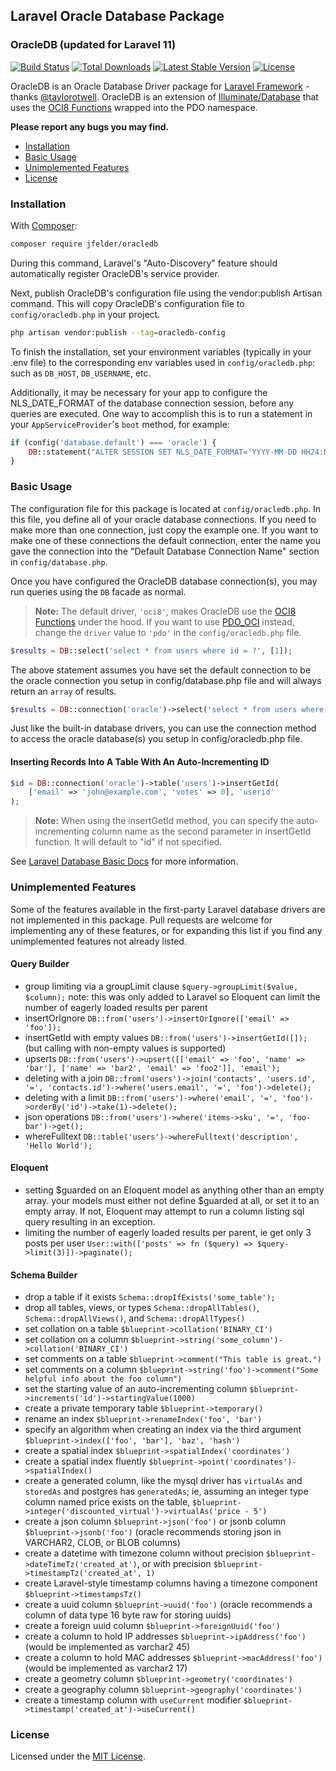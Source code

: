 ## Laravel Oracle Database Package

### OracleDB (updated for Laravel 11)

<a href="https://github.com/jfelder/Laravel-OracleDB/actions"><img src="https://github.com/jfelder/Laravel-OracleDB/workflows/tests/badge.svg" alt="Build Status"></a>
<a href="https://packagist.org/packages/jfelder/oracledb"><img src="https://img.shields.io/packagist/dt/jfelder/oracledb" alt="Total Downloads"></a>
<a href="https://packagist.org/packages/jfelder/oracledb"><img src="https://img.shields.io/packagist/v/jfelder/oracledb" alt="Latest Stable Version"></a>
<a href="https://packagist.org/packages/jfelder/oracledb"><img src="https://img.shields.io/packagist/l/jfelder/oracledb" alt="License"></a>

OracleDB is an Oracle Database Driver package for [Laravel Framework](https://laravel.com) - thanks [@taylorotwell](https://github.com/taylorotwell). OracleDB is an extension of [Illuminate/Database](https://github.com/illuminate/database) that uses the [OCI8 Functions](https://www.php.net/manual/en/ref.oci8.php) wrapped into the PDO namespace.

**Please report any bugs you may find.**

- [Installation](#installation)
- [Basic Usage](#basic-usage)
- [Unimplemented Features](#unimplemented-features)
- [License](#license)

### Installation

With [Composer](https://getcomposer.org):

```sh
composer require jfelder/oracledb
```

During this command, Laravel's "Auto-Discovery" feature should automatically register OracleDB's service
provider.

Next, publish OracleDB's configuration file using the vendor:publish Artisan command. This will copy OracleDB's
configuration file to `config/oracledb.php` in your project.

```sh
php artisan vendor:publish --tag=oracledb-config
```

To finish the installation, set your environment variables (typically in your .env file) to the corresponding
env variables used in `config/oracledb.php`: such as `DB_HOST`, `DB_USERNAME`, etc.  

Additionally, it may be necessary for your app to configure the NLS_DATE_FORMAT of the database connection session, 
before any queries are executed. One way to accomplish this is to run a statement in your `AppServiceProvider`'s `boot` 
method, for example:

```php
if (config('database.default') === 'oracle') {
	DB::statement("ALTER SESSION SET NLS_DATE_FORMAT='YYYY-MM-DD HH24:MI:SS'");
}
```

### Basic Usage
The configuration file for this package is located at `config/oracledb.php`.
In this file, you define all of your oracle database connections. If you need to make more than one connection, just
copy the example one. If you want to make one of these connections the default connection, enter the name you gave the
connection into the "Default Database Connection Name" section in `config/database.php`.

Once you have configured the OracleDB database connection(s), you may run queries using the `DB` facade as normal.

> **Note:** The default driver, `'oci8'`, makes OracleDB use the
[OCI8 Functions](https://www.php.net/manual/en/ref.oci8.php) under the hood. If you want to use
[PDO_OCI](https://www.php.net/manual/en/ref.pdo-oci.php) instead, change the `driver` value to `'pdo'` in the
`config/oracledb.php` file.

```php
$results = DB::select('select * from users where id = ?', [1]);
```

The above statement assumes you have set the default connection to be the oracle connection you setup in
config/database.php file and will always return an `array` of results.

```php
$results = DB::connection('oracle')->select('select * from users where id = ?', [1]);
```

Just like the built-in database drivers, you can use the connection method to access the oracle database(s) you setup
in config/oracledb.php file.

#### Inserting Records Into A Table With An Auto-Incrementing ID

```php
$id = DB::connection('oracle')->table('users')->insertGetId(
    ['email' => 'john@example.com', 'votes' => 0], 'userid'
);
```

> **Note:** When using the insertGetId method, you can specify the auto-incrementing column name as the second
parameter in insertGetId function. It will default to "id" if not specified.

See [Laravel Database Basic Docs](https://laravel.com/docs/9.x/database) for more information.

### Unimplemented Features

Some of the features available in the first-party Laravel database drivers are not implemented in this package. Pull 
requests are welcome for implementing any of these features, or for expanding this list if you find any unimplemented 
features not already listed.

#### Query Builder

- group limiting via a groupLimit clause `$query->groupLimit($value, $column);` note: this was only added to Laravel so Eloquent can limit the number of eagerly loaded results per parent
- insertOrIgnore `DB::from('users')->insertOrIgnore(['email' => 'foo']);`
- insertGetId with empty values `DB::from('users')->insertGetId([]);` (but calling with non-empty values is supported)
- upserts `DB::from('users')->upsert([['email' => 'foo', 'name' => 'bar'], ['name' => 'bar2', 'email' => 'foo2']], 'email');`
- deleting with a join `DB::from('users')->join('contacts', 'users.id', '=', 'contacts.id')->where('users.email', '=', 'foo')->delete();`
- deleting with a limit `DB::from('users')->where('email', '=', 'foo')->orderBy('id')->take(1)->delete();`
- json operations `DB::from('users')->where('items->sku', '=', 'foo-bar')->get();`
- whereFulltext `DB::table('users')->whereFulltext('description', 'Hello World');`

#### Eloquent

- setting $guarded on an Eloquent model as anything other than an empty array. your models must either not define $guarded at all, or set it to an empty array. If not, Eloquent may attempt to run a column listing sql query resulting in an exception.
- limiting the number of eagerly loaded results per parent, ie get only 3 posts per user `User::with(['posts' => fn ($query) => $query->limit(3)])->paginate();`

#### Schema Builder

- drop a table if it exists `Schema::dropIfExists('some_table');`
- drop all tables, views, or types `Schema::dropAllTables()`, `Schema::dropAllViews()`, and `Schema::dropAllTypes()`
- set collation on a table `$blueprint->collation('BINARY_CI')`
- set collation on a column `$blueprint->string('some_column')->collation('BINARY_CI')`
- set comments on a table `$blueprint->comment("This table is great.")`
- set comments on a column `$blueprint->string('foo')->comment("Some helpful info about the foo column")`
- set the starting value of an auto-incrementing column `$blueprint->increments('id')->startingValue(1000)`
- create a private temporary table `$blueprint->temporary()`
- rename an index `$blueprint->renameIndex('foo', 'bar')`
- specify an algorithm when creating an index via the third argument `$blueprint->index(['foo', 'bar'], 'baz', 'hash')`
- create a spatial index `$blueprint->spatialIndex('coordinates')`
- create a spatial index fluently `$blueprint->point('coordinates')->spatialIndex()`
- create a generated column, like the mysql driver has `virtualAs` and `storedAs` and postgres has `generatedAs`; ie, assuming an integer type column named price exists on the table, `$blueprint->integer('discounted_virtual')->virtualAs('price - 5')`
- create a json column `$blueprint->json('foo')` or jsonb column `$blueprint->jsonb('foo')` (oracle recommends storing json in VARCHAR2, CLOB, or BLOB columns)
- create a datetime with timezone column without precision `$blueprint->dateTimeTz('created_at')`, or with precision `$blueprint->timestampTz('created_at', 1)`
- create Laravel-style timestamp columns having a timezone component `$blueprint->timestampsTz()`
- create a uuid column `$blueprint->uuid('foo')` (oracle recommends a column of data type 16 byte raw for storing uuids)
- create a foreign uuid column `$blueprint->foreignUuid('foo')`
- create a column to hold IP addresses `$blueprint->ipAddress('foo')` (would be implemented as varchar2 45)
- create a column to hold MAC addresses `$blueprint->macAddress('foo')` (would be implemented as varchar2 17)
- create a geometry column `$blueprint->geometry('coordinates')`
- create a geography column `$blueprint->geography('coordinates')`
- create a timestamp column with `useCurrent` modifier `$blueprint->timestamp('created_at')->useCurrent()`

### License

Licensed under the [MIT License](https://cheeaun.mit-license.org).
